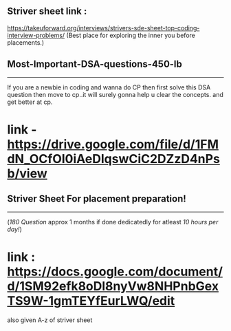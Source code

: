 ## Striver sheet link :
https://takeuforward.org/interviews/strivers-sde-sheet-top-coding-interview-problems/
(Best place for exploring the inner you before placements.)

## Most-Important-DSA-questions-450-lb
----------------------------------------------
If you are a newbie in coding and wanna do CP then first solve this DSA question then move to cp..it will surely gonna help u clear the concepts. and get better at cp.

# link - https://drive.google.com/file/d/1FMdN_OCfOI0iAeDlqswCiC2DZzD4nPsb/view

## Striver Sheet For placement preparation!
----------------------------------------------
(*180 Question* approx 1 months if done dedicatedly for atleast *10 hours per day!*)
# link : https://docs.google.com/document/d/1SM92efk8oDl8nyVw8NHPnbGexTS9W-1gmTEYfEurLWQ/edit

also given A-z of striver sheet
